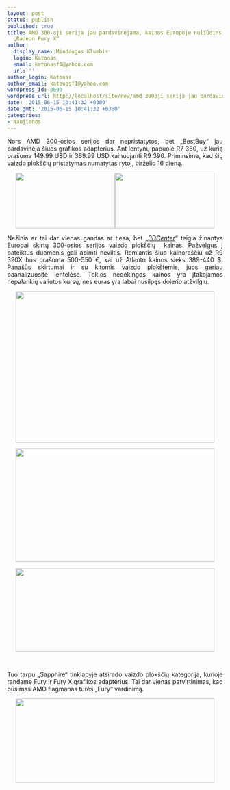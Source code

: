 ```yaml
---
layout: post
status: publish
published: true
title: AMD 300-oji serija jau pardavinėjama, kainos Europoje nuliūdins, patvirtinta
  „Radeon Fury X“
author:
  display_name: Mindaugas Klumbis
  login: Katonas
  email: katonasf1@yahoo.com
  url: ''
author_login: Katonas
author_email: katonasf1@yahoo.com
wordpress_id: 8690
wordpress_url: http://localhost/site/new/amd_300oji_serija_jau_pardavinejama_kainos_europoje_nuliudins_patvirtinta_radeon_fury_x/
date: '2015-06-15 10:41:32 +0300'
date_gmt: '2015-06-15 10:41:32 +0300'
categories:
- Naujienos
---
```

<p style="text-align: justify;">
	Nors AMD 300-osios serijos dar nepristatytos, bet &bdquo;BestBuy&ldquo; jau pardavinėja &scaron;iuos grafikos adapterius. Ant lentynų papuolė R7 360, už kurią pra&scaron;oma 149.99 USD ir 369.99 USD kainuojanti R9 390. Priminsime, kad &scaron;ių vaizdo plok&scaron;čių pristatymas numatytas rytoj, birželio 16 dieną.</p>
<p style="text-align: center;">
	<a href="http://technews.lt/userfiles/XFX-Radeon-R7-360-2-900x506price.jpg"><img alt="" src="http://technews.lt/userfiles/XFX-Radeon-R7-360-2-900x506price.jpg" style="width: 232px; height: 130px;" /></a><a href="http://technews.lt/userfiles/XFX-R9-390-2-900x506price.jpg"><img alt="" src="http://technews.lt/userfiles/XFX-R9-390-2-900x506price.jpg" style="width: 232px; height: 130px;" /></a></p>
<p style="text-align: justify;">
	Nežinia ar tai dar vienas gandas ar tiesa, bet &bdquo;<a href="http://www.3dcenter.org/news/erste-euro-haendlerpreise-und-liefertermine-zu-radeon-r300-modellen-von-gigabyte-msi-sapphire"><em>3DCenter</em></a>&ldquo; teigia žinantys Europai skirtų 300-osios serijos vaizdo plok&scaron;čių&nbsp; kainas. Pažvelgus į pateiktus duomenis gali apimti neviltis. Remiantis &scaron;iuo kainora&scaron;čiu už R9 390X bus pra&scaron;oma 500-550 &euro;, kai už Atlanto kainos sieks 389-440 $. Pana&scaron;ūs skirtumai ir su kitomis vaizdo plok&scaron;tėmis, juos geriau paanalizuosite lentelėse. Tokios nedėkingos kainos yra įtakojamos nepalankių valiutos kursų, nes euras yra labai nusilpęs dolerio atžvilgiu.</p>
<p style="text-align: center;">
	<a href="http://technews.lt/userfiles/300price msi.JPG"><img alt="" src="http://technews.lt/userfiles/300price msi.JPG" style="width: 464px; height: 354px;" /></a></p>
<p style="text-align: center;">
	<a href="http://technews.lt/userfiles/Sapphire 300price.JPG"><img alt="" src="http://technews.lt/userfiles/Sapphire 300price.JPG" style="width: 464px; height: 265px;" /></a></p>
<p style="text-align: center;">
	<a href="http://technews.lt/userfiles/Gigabyte 300price.JPG"><img alt="" src="http://technews.lt/userfiles/Gigabyte 300price.JPG" style="width: 464px; height: 195px;" /></a></p>
<p style="text-align: center;">
	&nbsp;</p>
<p style="text-align: justify;">
	Tuo tarpu &bdquo;Sapphire&ldquo; tinklapyje atsirado vaizdo plok&scaron;čių kategorija, kurioje randame Fury ir Fury X grafikos adapterius. Tai dar vienas patvirtinimas, kad būsimas AMD flagmanas turės &bdquo;Fury&ldquo; vardinimą.</p>
<p style="text-align: center;">
	<a href="http://technews.lt/userfiles/Sapphire-Radeon-R9-Fury-X-Fury-635x270.jpg"><img alt="" src="http://technews.lt/userfiles/Sapphire-Radeon-R9-Fury-X-Fury-635x270.jpg" style="width: 464px; height: 197px;" /></a></p>
